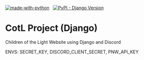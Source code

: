 [![made-with-python](https://img.shields.io/badge/Made%20with-Python-1f425f.svg?style=for-the-badge)](https://www.python.org/) &nbsp;
[![PyPI - Django Version](https://img.shields.io/pypi/djversions/djangorestframework?color=018B23&style=for-the-badge)](https://www.djangoproject.com/)
# CotL Project (Django)
Children of the Light Website using Django and Discord

ENVS: SECRET_KEY, DISCORD_CLIENT_SECRET, PNW_API_KEY